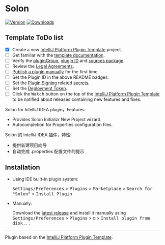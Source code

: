 # Solon

[![Version](https://img.shields.io/jetbrains/plugin/v/21380-solon.svg)](https://plugins.jetbrains.com/plugin/21380-solon)
[![Downloads](https://img.shields.io/jetbrains/plugin/d/21380-solon.svg)](https://plugins.jetbrains.com/plugin/21380-solon)

## Template ToDo list
- [x] Create a new [IntelliJ Platform Plugin Template][template] project.
- [ ] Get familiar with the [template documentation][template].
- [ ] Verify the [pluginGroup](./gradle.properties), [plugin ID](./src/main/resources/META-INF/plugin.xml) and [sources package](./src/main/kotlin).
- [ ] Review the [Legal Agreements](https://plugins.jetbrains.com/docs/marketplace/legal-agreements.html?from=IJPluginTemplate).
- [ ] [Publish a plugin manually](https://plugins.jetbrains.com/docs/intellij/publishing-plugin.html?from=IJPluginTemplate) for the first time.
- [ ] Set the Plugin ID in the above README badges.
- [ ] Set the [Plugin Signing](https://plugins.jetbrains.com/docs/intellij/plugin-signing.html?from=IJPluginTemplate) related [secrets](https://github.com/JetBrains/intellij-platform-plugin-template#environment-variables).
- [ ] Set the [Deployment Token](https://plugins.jetbrains.com/docs/marketplace/plugin-upload.html?from=IJPluginTemplate).
- [ ] Click the <kbd>Watch</kbd> button on the top of the [IntelliJ Platform Plugin Template][template] to be notified about releases containing new features and fixes.

<!-- Plugin description -->
Solon for IntelliJ IDEA plugin，Features:

* Provides Solon Initializr New Project wizard.
* Autocompletion for Properties configuration files.


Solon 的 IntelliJ IDEA 插件，特性:

* 提供新建项目向导
* 自动完成 .properties 配置文件的提示
<!-- Plugin description end -->

## Installation

- Using IDE built-in plugin system:
  
  <kbd>Settings/Preferences</kbd> > <kbd>Plugins</kbd> > <kbd>Marketplace</kbd> > <kbd>Search for "Solon"</kbd> >
  <kbd>Install Plugin</kbd>
  
- Manually:

  Download the [latest release](https://gitee.com/noear/solon-idea-plugin/releases) and install it manually using
  <kbd>Settings/Preferences</kbd> > <kbd>Plugins</kbd> > <kbd>⚙️</kbd> > <kbd>Install plugin from disk...</kbd>


---
Plugin based on the [IntelliJ Platform Plugin Template][template].

[template]: https://github.com/JetBrains/intellij-platform-plugin-template
